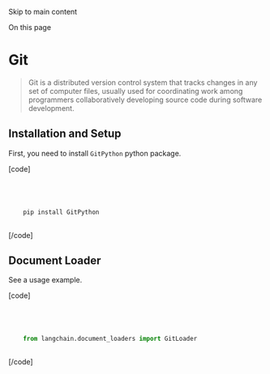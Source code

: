 

Skip to main content

On this page

# Git

> Git is a distributed version control system that tracks changes in any set of computer files, usually used for coordinating work among programmers collaboratively developing source code during
> software development.

## Installation and Setup​

First, you need to install `GitPython` python package.

[code]
```python




    pip install GitPython  
    


```
[/code]


## Document Loader​

See a usage example.

[code]
```python




    from langchain.document_loaders import GitLoader  
    


```
[/code]


